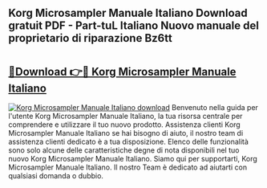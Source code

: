 ## Korg Microsampler Manuale Italiano Download gratuit PDF - Part-tuL Italiano Nuovo manuale del proprietario di riparazione Bz6tt

# <h2><a href="http://dfdp3p.blite.top/?on=Korg+Microsampler+Manuale+Italiano">🔗Download 👉🔴 Korg Microsampler Manuale Italiano</a></h2>

[![Korg Microsampler Manuale Italiano download](https://i.imgur.com/lujVjoI.png)](http://dfdp3p.blite.top/?on=Korg+Microsampler+Manuale+Italiano)
Benvenuto nella guida per l'utente Korg Microsampler Manuale Italiano, la tua risorsa centrale per comprendere e utilizzare il tuo nuovo prodotto. Assistenza clienti Korg Microsampler Manuale Italiano se hai bisogno di aiuto, il nostro team di assistenza clienti dedicato è a tua disposizione. Elenco delle funzionalità sono solo alcune delle caratteristiche degne di nota disponibili nel tuo nuovo Korg Microsampler Manuale Italiano. Siamo qui per supportarti, Korg Microsampler Manuale Italiano. Il nostro Team è dedicato ad aiutarti con qualsiasi domanda o dubbio.
